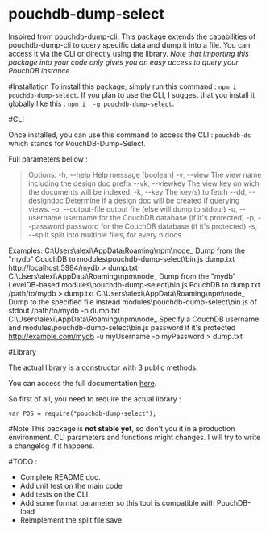 # pouchdb-dump-select
Inspired from [pouchdb-dump-cli](https://www.npmjs.com/package/pouchdb-dump-cli). This package extends the capabilities of pouchdb-dump-cli to query specific data and dump it into a file. You can access it via the CLI or directly using the library. *Note that importing this package into your code only gives you an easy access to query your PouchDB instance.*

#Installation
To install this package, simply run this command : `npm i pouchdb-dump-select`. If you plan to use the CLI, I suggest that you install it globally like this : `npm i  -g pouchdb-dump-select`.


#CLI

Once installed, you can use this command to access the CLI : `pouchdb-ds` which stands for PouchDB-Dump-Select.

Full parameters bellow :

>Options:
  -h, --help         Help message                                      [boolean]
  -v, --view         The view name including the design doc prefix
  --vk, --viewkey    The view key on wich the documents will be indexed.
  -k, --key          The key(s) to fetch
  --dd, --designdoc  Determine if a design doc will be created if querying
                     views.
  -o, --output-file  output file (else will dump to stdout)
  -u, --username     username for the CouchDB database (if it's protected)
  -p, --password     password for the CouchDB database (if it's protected)
  -s, --split        split into multiple files, for every n docs
>
Examples:
  C:\Users\alexi\AppData\Roaming\npm\node_  Dump from the "mydb" CouchDB to
  modules\pouchdb-dump-select\bin.js        dump.txt
  http://localhost:5984/mydb > dump.txt
  C:\Users\alexi\AppData\Roaming\npm\node_  Dump from the "mydb" LevelDB-based
  modules\pouchdb-dump-select\bin.js        PouchDB to dump.txt
  /path/to/mydb > dump.txt
  C:\Users\alexi\AppData\Roaming\npm\node_  Dump to the specified file instead
  modules\pouchdb-dump-select\bin.js        of stdout
  /path/to/mydb -o dump.txt
  C:\Users\alexi\AppData\Roaming\npm\node_  Specify a CouchDB username and
  modules\pouchdb-dump-select\bin.js        password if it's protected
  http://example.com/mydb -u myUsername -p
  myPassword > dump.txt




#Library

The actual library is a constructor with 3 public methods. 

You can access the full documentation [here](https://popojargo.github.io/pouchdb-dump-select/docs/index.html).

So first of all, you  need to require the actual library :
```
var PDS = require("pouchdb-dump-select");
```





#Note
This package is **not stable yet**, so don't you it in a production environment. CLI parameters and functions might changes. I will try to write a changelog if it happens.



#TODO :
- Complete README doc.
- Add unit test on the main code
- Add tests on the CLI.
- Add some format parameter so this tool is compatible with PouchDB-load
- Reimplement the split file save
